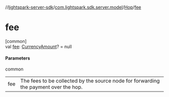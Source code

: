 //[lightspark-server-sdk](../../../index.md)/[com.lightspark.sdk.server.model](../index.md)/[Hop](index.md)/[fee](fee.md)

# fee

[common]\
val [fee](fee.md): [CurrencyAmount](../-currency-amount/index.md)? = null

#### Parameters

common

| | |
|---|---|
| fee | The fees to be collected by the source node for forwarding the payment over the hop. |
